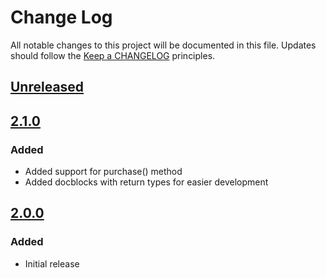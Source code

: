 # Change Log
All notable changes to this project will be documented in this file.
Updates should follow the [Keep a CHANGELOG](http://keepachangelog.com/) principles.

## [Unreleased]

## [2.1.0]
### Added

 - Added support for purchase() method
 - Added docblocks with return types for easier development

## [2.0.0]
### Added

 - Initial release

[Unreleased]: https://github.com/colinodell/omnipay-zero/compare/v2.1.0...HEAD
[2.1.0]: https://github.com/colinodell/omnipay-zero/compare/v2.0.0...v2.1.0
[2.0.0]: https://github.com/colinodell/omnipay-zero/releases/tag/v2.0.0
